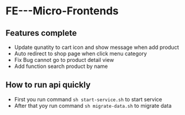 # FE---Micro-Frontends

## Features complete

- Update qunatity to cart icon and show message when add product
- Auto redirect to shop page when click menu category
- Fix Bug cannot go to product detail view
- Add function search product by name

## How to run api quickly

- First you run command `sh start-service.sh` to start service
- After that yoy run command `sh migrate-data.sh` to migrate data
